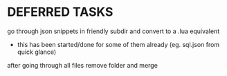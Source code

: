 # DEFERRED TASKS

go through json snippets in friendly subdir and convert to a .lua equivalent
  - this has been started/done for some of them already (eg. sql.json from quick glance)

after going through all files remove folder and merge 

